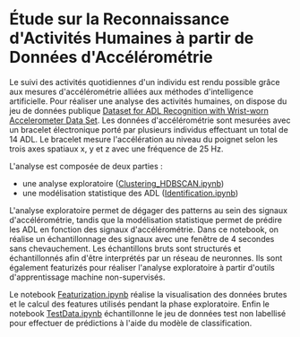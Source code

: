 # Étude sur la Reconnaissance d'Activités Humaines à partir de Données d'Accélérométrie

Le suivi des activités quotidiennes d'un individu est rendu possible grâce aux mesures d'accélérométrie alliées aux méthodes d'intelligence artificielle. Pour réaliser une analyse des activités humaines, on dispose du jeu de données publique [Dataset for ADL Recognition with Wrist-worn Accelerometer Data Set](https://archive.ics.uci.edu/ml/datasets/Dataset+for+ADL+Recognition+with+Wrist-worn+Accelerometer). 
Les données d'accélérométrie sont mesurées avec un bracelet électronique porté par plusieurs individus effectuant un total de 14 ADL. Le bracelet mesure l'accélération au niveau du poignet selon les trois axes spatiaux x, y et z avec une fréquence de 25 Hz.

L'analyse est composée de deux parties : 
- une analyse exploratoire ([Clustering_HDBSCAN.ipynb](https://nbviewer.org/github/EloiLQ/ADL_recognition/blob/main/Clustering_HDBSCAN.ipynb))
- une modélisation statistique des ADL ([Identification.ipynb](https://nbviewer.org/github/EloiLQ/ADL_recognition/blob/main/Identification.ipynb))

L'analyse exploratoire permet de dégager des patterns au sein des signaux d'accélérométrie, tandis que la modélisation statistique permet de prédire les ADL en fonction des signaux d'accélérométrie.
Dans ce notebook, on réalise un échantillonnage des signaux avec une fenêtre de 4 secondes sans chevauchement. Les échantillons bruts sont structurés et échantillonnés afin d'être interprétés par un réseau de neuronnes. Ils sont également featurizés pour réaliser l'analyse exploratoire à partir d'outils d'apprentissage machine non-supervisés.

Le notebook [Featurization.ipynb](https://nbviewer.org/github/EloiLQ/ADL_recognition/blob/main/Featurization.ipynb) réalise la visualisation des données brutes et le calcul des features utilisés pendant la phase exploratoire. Enfin le notebook [TestData.ipynb](https://nbviewer.org/github/EloiLQ/ADL_recognition/blob/main/TestData.ipynb) échantillonne le jeu de données test non labellisé pour effectuer de prédictions à l'aide du modèle de classification.
